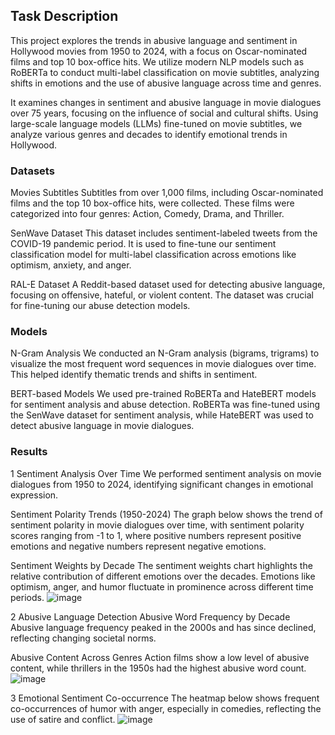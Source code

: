 ## Task Description

This project explores the trends in abusive language and sentiment in Hollywood movies from 1950 to 2024, with a focus on Oscar-nominated films and top 10 box-office hits. We utilize modern NLP models such as RoBERTa to conduct multi-label classification on movie subtitles, analyzing shifts in emotions and the use of abusive language across time and genres.

It examines changes in sentiment and abusive language in movie dialogues over 75 years, focusing on the influence of social and cultural shifts. Using large-scale language models (LLMs) fine-tuned on movie subtitles, we analyze various genres and decades to identify emotional trends in Hollywood.

### Datasets

Movies Subtitles
Subtitles from over 1,000 films, including Oscar-nominated films and the top 10 box-office hits, were collected. These films were categorized into four genres: Action, Comedy, Drama, and Thriller.

SenWave Dataset
This dataset includes sentiment-labeled tweets from the COVID-19 pandemic period. It is used to fine-tune our sentiment classification model for multi-label classification across emotions like optimism, anxiety, and anger.

RAL-E Dataset
A Reddit-based dataset used for detecting abusive language, focusing on offensive, hateful, or violent content. The dataset was crucial for fine-tuning our abuse detection models.

### Models

N-Gram Analysis
We conducted an N-Gram analysis (bigrams, trigrams) to visualize the most frequent word sequences in movie dialogues over time. This helped identify thematic trends and shifts in sentiment.

BERT-based Models
We used pre-trained RoBERTa and HateBERT models for sentiment analysis and abuse detection. RoBERTa was fine-tuned using the SenWave dataset for sentiment analysis, while HateBERT was used to detect abusive language in movie dialogues.

### Results

1 Sentiment Analysis Over Time
We performed sentiment analysis on movie dialogues from 1950 to 2024, identifying significant changes in emotional expression.

Sentiment Polarity Trends (1950-2024)
The graph below shows the trend of sentiment polarity in movie dialogues over time, with sentiment polarity scores ranging from -1 to 1, where positive numbers represent positive emotions and negative numbers represent negative emotions.

Sentiment Weights by Decade
The sentiment weights chart highlights the relative contribution of different emotions over the decades. Emotions like optimism, anger, and humor fluctuate in prominence across different time periods.
![image](https://github.com/user-attachments/assets/fa7e93b1-ef34-4d89-96a0-b5118c5a6bc3)


2 Abusive Language Detection
Abusive Word Frequency by Decade
Abusive language frequency peaked in the 2000s and has since declined, reflecting changing societal norms.

Abusive Content Across Genres
Action films show a low level of abusive content, while thrillers in the 1950s had the highest abusive word count.
![image](https://github.com/user-attachments/assets/4c34ac95-fb90-4c18-8dec-e49dcab9cd34)


3 Emotional Sentiment Co-occurrence
The heatmap below shows frequent co-occurrences of humor with anger, especially in comedies, reflecting the use of satire and conflict.
![image](https://github.com/user-attachments/assets/958371b5-3b73-49b5-8da3-b4734c0e9816)



